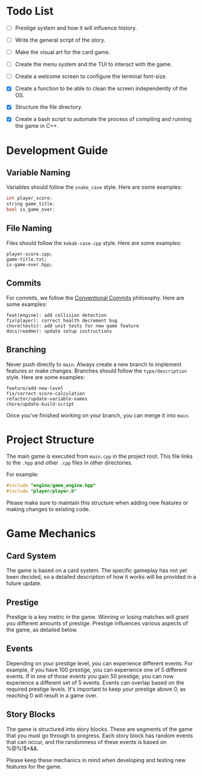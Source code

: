# Todo List

- [ ] Prestige system and how it will influence history.
- [ ] Write the general script of the story.
- [ ] Make the visual art for the card game.
- [ ] Create the menu system and the TUI to interact with the game.
- [ ] Create a welcome screen to configure the terminal font-size.

- [x] Create a function to be able to clean the screen independently of the OS.
- [x] Structure the file directory.
- [x] Create a bash script to automate the process of compiling and running the game in C++.

# Development Guide

## Variable Naming
Variables should follow the `snake_case` style. Here are some examples:

```c++
int player_score;
string game_title;
bool is_game_over;
```

## File Naming
Files should follow the `kebab-case.cpp` style. Here are some examples:

```
player-score.cpp;
game-title.txt;
is-game-over.hpp;
```

## Commits
For commits, we follow the [Conventional Commits](https://www.conventionalcommits.org/en/v1.0.0/) philosophy. Here are some examples:

```
feat(engine): add collision detection
fix(player): correct health decrement bug
chore(tests): add unit tests for new game feature
docs(readme): update setup instructions
```

## Branching
Never push directly to `main`. Always create a new branch to implement features or make changes. Branches should follow the `type/description` style. Here are some examples:

```
feature/add-new-level
fix/correct-score-calculation
refactor/update-variable-names
chore/update-build-script
```
Once you've finished working on your branch, you can merge it into `main`.

# Project Structure

The main game is executed from `main.cpp` in the project root. This file links to the `.hpp` and other `.cpp` files in other directories.

For example:

```c++
#include "engine/game_engine.hpp"
#include "player/player.h"
```
Please make sure to maintain this structure when adding new features or making changes to existing code.

# Game Mechanics

## Card System
The game is based on a card system. The specific gameplay has not yet been decided, so a detailed description of how it works will be provided in a future update.

## Prestige
Prestige is a key metric in the game. Winning or losing matches will grant you different amounts of prestige. Prestige influences various aspects of the game, as detailed below.

## Events
Depending on your prestige level, you can experience different events. For example, if you have 100 prestige, you can experience one of 5 different events. If in one of those events you gain 50 prestige, you can now experience a different set of 5 events. Events can overlap based on the required prestige levels.
It's important to keep your prestige above 0, as reaching 0 will result in a game over.

## Story Blocks
The game is structured into story blocks. These are segments of the game that you must go through to progress. Each story block has random events that can occur, and the randomness of these events is based on %$@$%!$*&&.

Please keep these mechanics in mind when developing and testing new features for the game.
